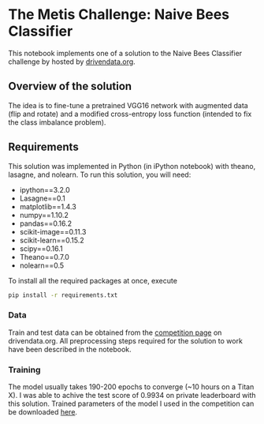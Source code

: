 # The Metis Challenge: Naive Bees Classifier

This notebook implements one of a solution to the Naive Bees Classifier challenge by hosted by [drivendata.org](http://www.drivendata.org/competitions/8/).

## Overview of the solution
The idea is to fine-tune a pretrained VGG16 network with augmented data (flip and rotate) and a modified cross-entropy loss function (intended to fix the class imbalance problem).

## Requirements
This solution was implemented in Python (in iPython notebook) with theano, lasagne, and nolearn. To run this solution, you will need:

- ipython==3.2.0
- Lasagne==0.1
- matplotlib==1.4.3
- numpy==1.10.2
- pandas==0.16.2
- scikit-image==0.11.3
- scikit-learn==0.15.2
- scipy==0.16.1
- Theano==0.7.0
- nolearn==0.5

To install all the required packages at once, execute
```bash
pip install -r requirements.txt
```

### Data
Train and test data can be obtained from the [competition page](http://www.drivendata.org/competitions/8/) on drivendata.org. All preprocessing steps required for the solution to work have been described in the notebook.

### Training
The model usually takes 190-200 epochs to converge (~10 hours on a Titan X). I was able to achive the test score of 0.9934 on private leaderboard with this solution. Trained parameters of the model I used in the competition can be downloaded [here](https://googledrive.com/host/0B8YMpG0XziP0TzA4aGhEUHFkckE).
